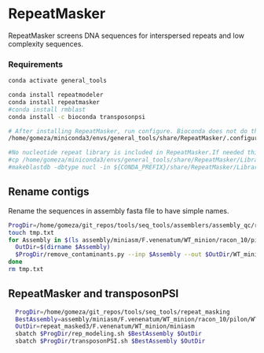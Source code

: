 
# RepeatMasker

RepeatMasker screens DNA sequences for interspersed repeats and low complexity sequences.

### Requirements

```bash
conda activate general_tools

conda install repeatmodeler
conda install repeatmasker
#conda install rmblast
conda install -c bioconda transposonpsi

# After installing RepeatMasker, run configure. Bioconda does not do this.
/home/gomeza/miniconda3/envs/general_tools/share/RepeatMasker/.configure

#No nucleotide repeat library is included in RepeatMasker.If needed this can be done with the following commands
#cp /home/gomeza/miniconda3/envs/general_tools/share/RepeatMasker/Libraries/RepeatMasker.lib ${CONDA_PREFIX}/share/RepeatMasker/Libraries
#makeblastdb -dbtype nucl -in ${CONDA_PREFIX}/share/RepeatMasker/Libraries/RepeatMasker.lib
```

## Rename contigs

Rename the sequences in assembly fasta file to have simple names.

```bash
ProgDir=/home/gomeza/git_repos/tools/seq_tools/assemblers/assembly_qc/remove_contaminants
touch tmp.txt
for Assembly in $(ls assembly/miniasm/F.venenatum/WT_minion/racon_10/pilon_10.fasta); do
  OutDir=$(dirname $Assembly)
  $ProgDir/remove_contaminants.py --inp $Assembly --out $OutDir/WT_miniasm_pilon10_renamed.fasta --coord_file tmp.txt > $OutDir/log.txt
done
rm tmp.txt
```

## RepeatMasker and transposonPSI

```bash
  ProgDir=/home/gomeza/git_repos/tools/seq_tools/repeat_masking
  BestAssembly=assembly/miniasm/F.venenatum/WT_minion/racon_10/pilon/WT_miniasm_pilon10_renamed.fasta
  OutDir=repeat_masked3/F.venenatum/WT_minion/miniasm
  sbatch $ProgDir/rep_modeling.sh $BestAssembly $OutDir
  sbatch $ProgDir/transposonPSI.sh $BestAssembly $OutDir
```
